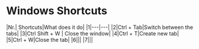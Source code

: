 # Windows Shortcuts

|Nr.| Shortcuts|What does it do|
|1|---|---|
|2|Ctrl + Tab|Switch between the tabs|
|3|Ctrl Shift + W | Close the window|
|4|Ctrl + T|Create new tab|
|5|Ctrl + W|Close the tab|
|6|||
|7|||
